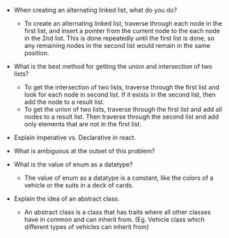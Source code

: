 - When creating an alternating linked list, what do you do?
  - To create an alternating linked list, traverse through each node in the first list, and insert a pointer from the current node to the each node in the 2nd list. This is done repeatedly until the first list is done, so any remaining nodes in the second list would remain in the same position.


- What is the best method for getting the union and intersection of two lists?
  - To get the intersection of two lists, traverse through the first list and look for each node in second list. If it exists in the second list, then add the node to a result list.
  - To get the union of two lists, traverse through the first list and add all nodes to a result list. Then traverse through the second list and add only elements that are not in the first list.


- Explain imperative vs. Declarative in react.



- What is ambiguous at the outset of this problem?


- What is the value of enum as a datatype?
  - The value of enum as a datatype is a constant, like the colors of a vehicle or the suits in a deck of cards.


- Explain the idea of an abstract class.
  - An abstract class is a class that has traits where all other classes have in common and can inherit from. (Eg. Vehicle class which different types of vehicles can inherit from)
